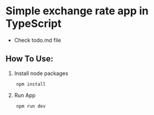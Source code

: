# Simple exchange rate app in TypeScript

- Check todo.md file

## How To Use:

1. Install node packages

```shell
    npm install
```

2. Run App

```shell
    npm run dev
```